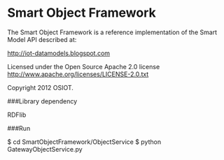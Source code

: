 Smart Object Framework
==========================

The Smart Object Framework is a reference 
implementation of the Smart Model API described at:

http://iot-datamodels.blogspot.com

Licensed under the Open Source Apache 2.0 license 
http://www.apache.org/licenses/LICENSE-2.0.txt

Copyright 2012 OSIOT.

###Library dependency

RDFlib

###Run

$ cd SmartObjectFramework/ObjectService
$ python GatewayObjectService.py

